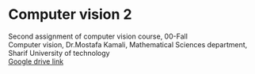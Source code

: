# Computer vision 2
Second assignment of computer vision course, 00-Fall </br>
Computer vision, Dr.Mostafa Kamali, Mathematical Sciences department, Sharif University of technology </br>
[Google drive link](https://drive.google.com/drive/folders/1qmOuC_4dBQMu9U4nprM8dwgPo96HhpZ9?usp=share_link)
